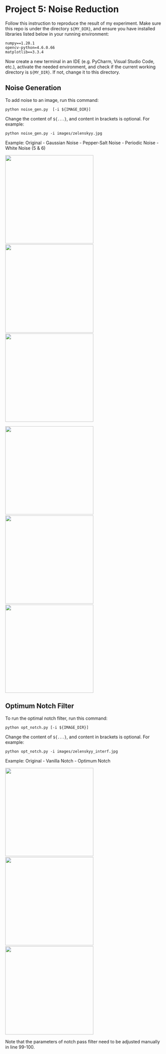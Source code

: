 # Project 5: Noise Reduction
Follow this instruction to reproduce the result of my experiment. Make sure this repo is under the directory ```${MY_DIR}```, and ensure you have installed libraries listed below in your running environment:

```
numpy==1.20.1
opencv-python=4.6.0.66
matplotlib==3.3.4
```

Now create a new terminal in an IDE (e.g. PyCharm, Visual Studio Code, etc.),
activate the needed environment,
and check if the current working directory is ```${MY_DIR}```. If not, change it to this directory.

## Noise Generation
To add noise to an image, run this command:

```
python noise_gen.py  [-i ${IMAGE_DIR}]
```

Change the content of ```${...}```, and content in brackets is optional. For example:

```
python noise_gen.py -i images/zelenskyy.jpg
```

Example: Original - Gaussian Noise - Pepper-Salt Noise - Periodic Noise - White Noise (5 & 6)
<p>
  <img src='images/zelenskyy.jpg' width='280'/>&nbsp;&nbsp;&nbsp;&nbsp;<img src='images/zelenskyy_gn.jpg' width='280'/>&nbsp;&nbsp;&nbsp;&nbsp;<img src='images/zelenskyy_pn.jpg' width='280'/>
</p>
<p>
  <img src='images/zelenskyy_prd.jpg' width='280'/>&nbsp;&nbsp;&nbsp;&nbsp;<img src='images/zelenskyy_wn_2.5e+04.jpg' width='280'/>&nbsp;&nbsp;&nbsp;&nbsp;<img src='images/zelenskyy_wn_1e+05.jpg' width='280'/>
</p>

## Optimum Notch Filter
To run the optimal notch filter, run this command:

```
python opt_notch.py [-i ${IMAGE_DIR}]
```

Change the content of ```${...}```, and content in brackets is optional. For example:

```
python opt_notch.py -i images/zelenskyy_interf.jpg
```

Example: Original - Vanilla Notch - Optimum Notch
<p>
  <img src='images/zelenskyy_interf.jpg' width='280'/>&nbsp;&nbsp;&nbsp;&nbsp;<img src='images/zelenskyy_interf_denoised.jpg' width='280'/>&nbsp;&nbsp;&nbsp;&nbsp;<img src='images/zelenskyy_interf_opt_denoised.jpg' width='280'/>
</p>

Note that the parameters of notch pass filter need to be adjusted manually in line 99-100.
